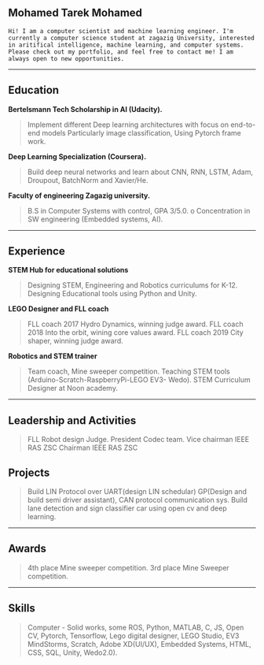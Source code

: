 ## Mohamed Tarek Mohamed
```Hi! I am a computer scientist and machine learning engineer. I'm currently a computer science student at zagazig University, interested in aritifical intelligence, machine learning, and computer systems. Please check out my portfolio, and feel free to contact me! I am always open to new opportunities. ```

___

## Education
__Bertelsmann Tech Scholarship in AI (Udacity).__                                                                  
>Implement different Deep learning architectures with focus on end-to-end models Particularly image classification, Using Pytorch frame work.

__Deep Learning Specialization (Coursera).__
>Build deep neural networks and learn about CNN, RNN, LSTM, Adam, Droupout, BatchNorm and Xavier/He.

__Faculty of engineering Zagazig university.__
>B.S in Computer Systems with control, GPA 3/5.0.
o Concentration in SW engineering (Embedded systems, AI).

***

## Experience
__STEM Hub for educational solutions__
>Designing STEM, Engineering and Robotics curriculums for K-12.
>Designing Educational tools using Python and Unity.

__LEGO Designer and FLL coach__
>FLL coach 2017 Hydro Dynamics, winning judge award. FLL coach 2018 Into the orbit, wining core values award. FLL coach 2019 City shaper, winning judge award.

__Robotics and STEM trainer__
>Team coach, Mine sweeper competition.
>Teaching STEM tools (Arduino-Scratch-RaspberryPi-LEGO EV3- Wedo). STEM Curriculum Designer at Noon academy.

***

## Leadership and Activities
>FLL Robot design Judge.
>President Codec team. 
>Vice chairman IEEE RAS ZSC Chairman IEEE RAS ZSC

## Projects
>Build LIN Protocol over UART(design LIN schedular)
>GP(Design and build semi driver assistant), CAN protocol communication sys. 
>Build lane detection and sign classifier car using open cv and deep learning.

****

## Awards
>4th place Mine sweeper competition.
>3rd place Mine Sweeper competition.

****

## Skills
>Computer - Solid works, some ROS, Python, MATLAB, C, JS, Open CV, Pytorch, Tensorflow, Lego digital designer, LEGO Studio, EV3 MindStorms, Scratch, Adobe XD(UI/UX), Embedded Systems, HTML, CSS, SQL, Unity, Wedo2.0).
